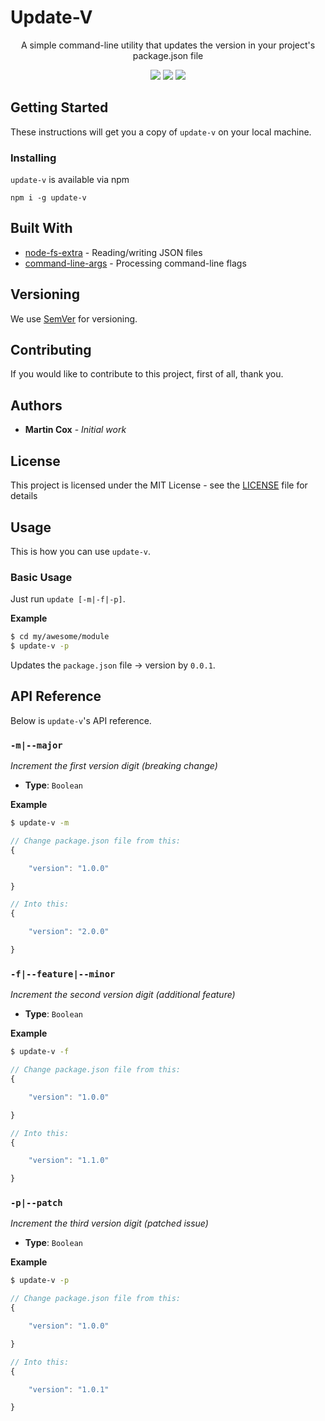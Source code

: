 <p align="center">
    <h1>Update-V</h1>
</p>

<p align="center">
    A simple command-line utility that updates the version in your project's package.json file
</p>

<p align="center">    
    <a href="https://github.com/rootr/update-v/issues" title="Open Issues" alt="Open Issues"><img src="https://img.shields.io/github/issues-raw/rootr/update-v.svg" /></a>
    <a href="https://github.com/rootr/update-v/blob/master/LICENSE" title="License" alt="License"><img src="https://img.shields.io/github/license/rootr/update-v.svg" /></a>
    <a href="https://npmjs.org/package/update-v" title="View on npm" alt="View on npm"><img src="http://img.shields.io/npm/v/update-v.svg?style=flat" /></a>
</p>

## Getting Started

These instructions will get you a copy of `update-v` on your local machine.

### Installing

`update-v` is available via npm

```
npm i -g update-v
```

## Built With

- [node-fs-extra](https://github.com/jprichardson/node-fs-extra) - Reading/writing JSON files
- [command-line-args](https://github.com/75lb/command-line-args) - Processing command-line flags

## Versioning

We use [SemVer](http://semver.org/) for versioning.

## Contributing

If you would like to contribute to this project, first of all, thank you.

## Authors

- **Martin Cox** - _Initial work_

## License

This project is licensed under the MIT License - see the [LICENSE](LICENSE) file for details

## Usage

This is how you can use `update-v`.

### Basic Usage

Just run `update [-m|-f|-p]`.

**Example**

```bash
$ cd my/awesome/module
$ update-v -p
```

Updates the `package.json` file -> version by `0.0.1`.

## API Reference

Below is `update-v`'s API reference.

### `-m|--major`

_Increment the first version digit (breaking change)_

- **Type**: `Boolean`

**Example**

```bash
$ update-v -m
```

```js
// Change package.json file from this:
{

    "version": "1.0.0"

}

// Into this:
{

    "version": "2.0.0"

}
```

### `-f|--feature|--minor`

_Increment the second version digit (additional feature)_

- **Type**: `Boolean`

**Example**

```bash
$ update-v -f
```

```js
// Change package.json file from this:
{

    "version": "1.0.0"

}

// Into this:
{

    "version": "1.1.0"

}
```

### `-p|--patch`

_Increment the third version digit (patched issue)_

- **Type**: `Boolean`

**Example**

```bash
$ update-v -p
```

```js
// Change package.json file from this:
{

    "version": "1.0.0"

}

// Into this:
{

    "version": "1.0.1"

}
```
